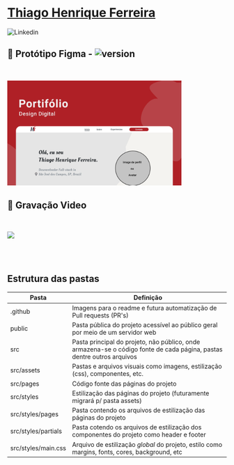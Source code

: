 <a href="https://www.linkedin.com/in/thiago-henrique-ferreira-2499a41a8/"> 
 <h1> Thiago Henrique Ferreira</h1> 
</a>

![Linkedin](https://img.shields.io/badge/LinkedIn-0077B5?style=for-the-badge&logo=linkedin&logoColor=white)

## 🎨 Protótipo **Figma** - ![version](https://img.shields.io/badge/version-1.0.0-blue.svg)

 <br/>

<a href="https://www.figma.com/proto/TGpGc2DxLaGAuE0vURIhZ9/webportifolioTh?node-id=30%3A35&scaling=min-zoom&page-id=0%3A1&hotspot-hints=0&hide-ui=1"><img src=".github/cover.png" width="400" /> </a>

## 🎥 Gravação Video

 <br/>

<a href="https://youtu.be/wIOTSf-U4OU"> <img src="https://img.shields.io/badge/YouTube-FF0000?style=for-the-badge&logo=youtube&logoColor=white" /> </a>

<br/>
<br/>

## Estrutura das pastas

| Pasta               | Definição                                                                                                              |
| ------------------- | ---------------------------------------------------------------------------------------------------------------------- |
| .github             | Imagens para o readme e futura automatização de Pull requests (PR's)                                                   |
| public              | Pasta pública do projeto acessível ao público geral por meio de um servidor web                                        |
| src                 | Pasta principal do projeto, não público, onde armazena-se o código fonte de cada página, pastas dentre outros arquivos |
| src/assets          | Pastas e arquivos visuais como imagens, estilização (css), componentes, etc.                                           |
| src/pages           | Código fonte das páginas do projeto                                                                                    |
| src/styles          | Estilização das páginas do projeto (futuramente migrará p/ pasta assets)                                               |
| src/styles/pages    | Pasta contendo os arquivos de estilização das páginas do projeto                                                       |
| src/styles/partials | Pasta cotendo os arquivos de estilização dos componentes do projeto como header e footer                               |
| src/styles/main.css | Arquivo de estilização _global_ do projeto, estilo como margins, fonts, cores, background, etc                         |
